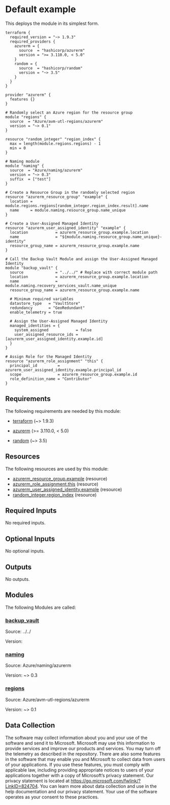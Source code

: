 <!-- BEGIN_TF_DOCS -->
# Default example

This deploys the module in its simplest form.

```hcl
terraform {
  required_version = "~> 1.9.3"
  required_providers {
    azurerm = {
      source  = "hashicorp/azurerm"
      version = ">= 3.110.0, < 5.0"
    }
    random = {
      source  = "hashicorp/random"
      version = "~> 3.5"
    }
  }
}

provider "azurerm" {
  features {}
}

# Randomly select an Azure region for the resource group
module "regions" {
  source  = "Azure/avm-utl-regions/azurerm"
  version = "~> 0.1"
}

resource "random_integer" "region_index" {
  max = length(module.regions.regions) - 1
  min = 0
}

# Naming module
module "naming" {
  source  = "Azure/naming/azurerm"
  version = "~> 0.3"
  suffix  = ["test"]
}

# Create a Resource Group in the randomly selected region
resource "azurerm_resource_group" "example" {
  location = module.regions.regions[random_integer.region_index.result].name
  name     = module.naming.resource_group.name_unique
}

# Create a User-Assigned Managed Identity
resource "azurerm_user_assigned_identity" "example" {
  location            = azurerm_resource_group.example.location
  name                = "${module.naming.resource_group.name_unique}-identity"
  resource_group_name = azurerm_resource_group.example.name
}

# Call the Backup Vault Module and assign the User-Assigned Managed Identity
module "backup_vault" {
  source              = "../../" # Replace with correct module path
  location            = azurerm_resource_group.example.location
  name                = module.naming.recovery_services_vault.name_unique
  resource_group_name = azurerm_resource_group.example.name

  # Minimum required variables
  datastore_type   = "VaultStore"
  redundancy       = "GeoRedundant"
  enable_telemetry = true

  # Assign the User-Assigned Managed Identity
  managed_identities = {
    system_assigned            = false
    user_assigned_resource_ids = [azurerm_user_assigned_identity.example.id]
  }
}

# Assign Role for the Managed Identity
resource "azurerm_role_assignment" "this" {
  principal_id         = azurerm_user_assigned_identity.example.principal_id
  scope                = azurerm_resource_group.example.id
  role_definition_name = "Contributor"
}
```

<!-- markdownlint-disable MD033 -->
## Requirements

The following requirements are needed by this module:

- <a name="requirement_terraform"></a> [terraform](#requirement\_terraform) (~> 1.9.3)

- <a name="requirement_azurerm"></a> [azurerm](#requirement\_azurerm) (>= 3.110.0, < 5.0)

- <a name="requirement_random"></a> [random](#requirement\_random) (~> 3.5)

## Resources

The following resources are used by this module:

- [azurerm_resource_group.example](https://registry.terraform.io/providers/hashicorp/azurerm/latest/docs/resources/resource_group) (resource)
- [azurerm_role_assignment.this](https://registry.terraform.io/providers/hashicorp/azurerm/latest/docs/resources/role_assignment) (resource)
- [azurerm_user_assigned_identity.example](https://registry.terraform.io/providers/hashicorp/azurerm/latest/docs/resources/user_assigned_identity) (resource)
- [random_integer.region_index](https://registry.terraform.io/providers/hashicorp/random/latest/docs/resources/integer) (resource)

<!-- markdownlint-disable MD013 -->
## Required Inputs

No required inputs.

## Optional Inputs

No optional inputs.

## Outputs

No outputs.

## Modules

The following Modules are called:

### <a name="module_backup_vault"></a> [backup\_vault](#module\_backup\_vault)

Source: ../../

Version:

### <a name="module_naming"></a> [naming](#module\_naming)

Source: Azure/naming/azurerm

Version: ~> 0.3

### <a name="module_regions"></a> [regions](#module\_regions)

Source: Azure/avm-utl-regions/azurerm

Version: ~> 0.1

<!-- markdownlint-disable-next-line MD041 -->
## Data Collection

The software may collect information about you and your use of the software and send it to Microsoft. Microsoft may use this information to provide services and improve our products and services. You may turn off the telemetry as described in the repository. There are also some features in the software that may enable you and Microsoft to collect data from users of your applications. If you use these features, you must comply with applicable law, including providing appropriate notices to users of your applications together with a copy of Microsoft’s privacy statement. Our privacy statement is located at <https://go.microsoft.com/fwlink/?LinkID=824704>. You can learn more about data collection and use in the help documentation and our privacy statement. Your use of the software operates as your consent to these practices.
<!-- END_TF_DOCS -->